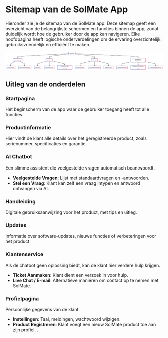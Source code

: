 # Sitemap van de SolMate App

Hieronder zie je de sitemap van de SolMate app. Deze sitemap geeft een overzicht van de belangrijkste schermen en functies binnen de app, zodat duidelijk wordt hoe de gebruiker door de app kan navigeren. Elke hoofdpagina heeft logische onderverdelingen om de ervaring overzichtelijk, gebruiksvriendelijk en efficiënt te maken.

![Sitemap](Sitemap2.png)

## Uitleg van de onderdelen

### Startpagina  
Het beginscherm van de app waar de gebruiker toegang heeft tot alle functies.

### Productinformatie  
Hier vindt de klant alle details over het geregistreerde product, zoals serienummer, specificaties en garantie.

### AI Chatbot  
Een slimme assistent die veelgestelde vragen automatisch beantwoordt.

- **Veelgestelde Vragen**: Lijst met standaardvragen en -antwoorden.  
- **Stel een Vraag**: Klant kan zelf een vraag intypen en antwoord ontvangen via AI.

### Handleiding  
Digitale gebruiksaanwijzing voor het product, met tips en uitleg.

### Updates  
Informatie over software-updates, nieuwe functies of verbeteringen voor het product.

### Klantenservice  
Als de chatbot geen oplossing biedt, kan de klant hier verdere hulp krijgen.

- **Ticket Aanmaken**: Klant dient een verzoek in voor hulp.  
- **Live Chat / E-mail**: Alternatieve manieren om contact op te nemen met SolMate.

### Profielpagina  
Persoonlijke gegevens van de klant.

- **Instellingen**: Taal, meldingen, wachtwoord wijzigen.  
- **Product Registreren**: Klant voegt een nieuw SolMate product toe aan zijn profiel.
.

